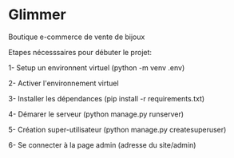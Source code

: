 # Glimmer
Boutique e-commerce de vente de bijoux



Etapes nécesssaires pour débuter le projet:

1- Setup un environnent virtuel (python -m venv .env)

2- Activer l'environnement virtuel

3- Installer les dépendances (pip install -r requirements.txt)

4- Démarer le serveur (python manage.py runserver)

5- Création super-utilisateur (python manage.py createsuperuser)

6- Se connecter à la page admin (adresse du site/admin)